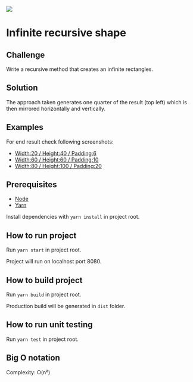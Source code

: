 ![](https://github.com/sanjinc/infinite-recursive-shape/workflows/Node%20CI/badge.svg)

# Infinite recursive shape

## Challenge

Write a recursive method that creates an infinite rectangles.

## Solution

The approach taken generates one quarter of the result (top left) which is then mirrored horizontally and vertically.

## Examples

For end result check following screenshots:

- [Width:20 / Height:40 / Padding:6](./screenshot-20-40-6.png)
- [Width:60 / Height:60 / Padding:10](./screenshot-60-60-10.png)
- [Width:80 / Height:100 / Padding:20](./screenshot-80-100-20.png)

## Prerequisites

- [Node](https://nodejs.org)
- [Yarn](https://yarnpkg.com)

Install dependencies with `yarn install` in project root.

## How to run project

Run `yarn start` in project root.

Project will run on localhost port 8080.

## How to build project

Run `yarn build` in project root.

Production build will be generated in `dist` folder.

## How to run unit testing

Run `yarn test` in project root.

## Big O notation

Complexity: O(n²)
